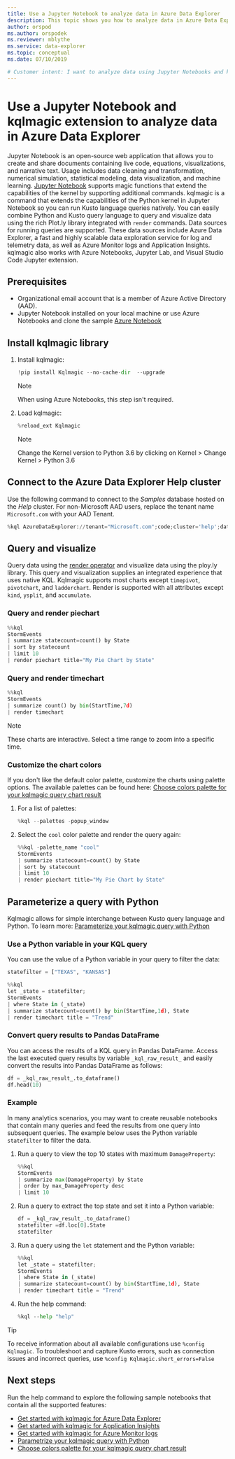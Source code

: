 ```yaml
---
title: Use a Jupyter Notebook to analyze data in Azure Data Explorer
description: This topic shows you how to analyze data in Azure Data Explorer using a Jupyter Notebook and the kqlmagic extension.
author: orspod
ms.author: orspodek
ms.reviewer: mblythe
ms.service: data-explorer
ms.topic: conceptual
ms.date: 07/10/2019

# Customer intent: I want to analyze data using Jupyter Notebooks and kqlmagic.
---
```


# Use a Jupyter Notebook and kqlmagic extension to analyze data in Azure Data Explorer

Jupyter Notebook is an open-source web application that allows you to create and share documents containing live code, equations, visualizations, and narrative text. Usage includes data cleaning and transformation, numerical simulation, statistical modeling, data visualization, and machine learning.
[Jupyter Notebook](https://jupyter.org/) supports magic functions that extend the capabilities of the kernel by supporting additional commands. kqlmagic is a command that extends the capabilities of the Python kernel in Jupyter Notebook so you can run Kusto language queries natively. You can easily combine Python and Kusto query language to query and visualize data using the rich Plot.ly library integrated with `render` commands. Data sources for running queries are supported. These data sources include Azure Data Explorer, a fast and highly scalable data exploration service for log and telemetry data, as well as Azure Monitor logs and Application Insights. kqlmagic also works with Azure Notebooks, Jupyter Lab, and Visual Studio Code Jupyter extension.

## Prerequisites

- Organizational email account that is a member of Azure Active Directory (AAD).
- Jupyter Notebook installed on your local machine or use Azure Notebooks and clone the sample [Azure Notebook](https://kustomagicsamples-manojraheja.notebooks.azure.com/j/notebooks/Getting%20Started%20with%20kqlmagic%20on%20Azure%20Data%20Explorer.ipynb)

## Install kqlmagic library

1. Install kqlmagic:

    ```python
    !pip install Kqlmagic --no-cache-dir  --upgrade
    ```
    > [!NOTE]
    > When using Azure Notebooks, this step isn't required.

1. Load kqlmagic:

    ```python
    %reload_ext Kqlmagic
    ```
    > [!NOTE]
    > Change the Kernel version to Python 3.6 by clicking on Kernel > Change Kernel > Python 3.6
    
## Connect to the Azure Data Explorer Help cluster

Use the following command to connect to the *Samples* database hosted on the *Help* cluster. For non-Microsoft AAD users, replace the tenant name `Microsoft.com` with your AAD Tenant.

```python
%kql AzureDataExplorer://tenant="Microsoft.com";code;cluster='help';database='Samples'
```

## Query and visualize

Query data using the [render operator](kusto/query/renderoperator.md) and visualize data using the ploy.ly library. This query and visualization supplies an integrated experience that uses native KQL. Kqlmagic supports most charts except `timepivot`, `pivotchart`, and `ladderchart`. Render is supported with all attributes except `kind`, `ysplit`, and `accumulate`. 

### Query and render piechart

```python
%%kql
StormEvents
| summarize statecount=count() by State
| sort by statecount 
| limit 10
| render piechart title="My Pie Chart by State"
```

### Query and render timechart

```python
%%kql
StormEvents
| summarize count() by bin(StartTime,7d)
| render timechart
```

> [!NOTE]
> These charts are interactive. Select a time range to zoom into a specific time.

### Customize the chart colors

If you don't like the default color palette, customize the charts using palette options. The available palettes can be found here: [Choose colors palette for your kqlmagic query chart result](https://mybinder.org/v2/gh/Microsoft/jupyter-kqlmagic/master?filepath=notebooks%2FColorYourCharts.ipynb)

1. For a list of palettes:

    ```python
    %kql --palettes -popup_window
    ```

1. Select the `cool` color palette and render the query again:

    ```python
    %%kql -palette_name "cool"
    StormEvents
    | summarize statecount=count() by State
    | sort by statecount
    | limit 10
    | render piechart title="My Pie Chart by State"
    ```

## Parameterize a query with Python

Kqlmagic allows for simple interchange between Kusto query language and Python. To learn more: [Parameterize your kqlmagic query with Python](https://mybinder.org/v2/gh/Microsoft/jupyter-Kqlmagic/master?filepath=notebooks%2FParametrizeYourQuery.ipynb)

### Use a Python variable in your KQL query

You can use the value of a Python variable in your query to filter the data:

```python
statefilter = ["TEXAS", "KANSAS"]
```

```python
%%kql
let _state = statefilter;
StormEvents 
| where State in (_state) 
| summarize statecount=count() by bin(StartTime,1d), State
| render timechart title = "Trend"
```

### Convert query results to Pandas DataFrame

You can access the results of a KQL query in Pandas DataFrame. Access the last executed query results by variable `_kql_raw_result_` and easily convert the results into Pandas DataFrame as follows:

```python
df = _kql_raw_result_.to_dataframe()
df.head(10)
```

### Example

In many analytics scenarios, you may want to create reusable notebooks that contain many queries and feed the results from one query into subsequent queries. The example below uses the Python variable `statefilter` to filter the data.

1. Run a query to view the top 10 states with maximum `DamageProperty`:

    ```python
    %%kql
    StormEvents
    | summarize max(DamageProperty) by State
    | order by max_DamageProperty desc
    | limit 10
    ```

1. Run a query to extract the top state and set it into a Python variable:

    ```python
    df = _kql_raw_result_.to_dataframe()
    statefilter =df.loc[0].State
    statefilter
    ```

1. Run a query using the `let` statement and the Python variable:

    ```python
    %%kql
    let _state = statefilter;
    StormEvents 
    | where State in (_state)
    | summarize statecount=count() by bin(StartTime,1d), State
    | render timechart title = "Trend"
    ```

1. Run the help command:

    ```python
    %kql --help "help"
    ```

> [!TIP]
> To receive information about all available configurations use `%config Kqlmagic`. To troubleshoot and capture Kusto errors, such as connection issues and incorrect queries, use `%config Kqlmagic.short_errors=False`

## Next steps

Run the help command to explore the following sample notebooks that contain all the supported features:
- [Get started with kqlmagic for Azure Data Explorer](https://mybinder.org/v2/gh/Microsoft/jupyter-kqlmagic/master?filepath=notebooks%2FQuickStart.ipynb) 
- [Get started with kqlmagic for Application Insights](https://mybinder.org/v2/gh/Microsoft/jupyter-kqlmagic/master?filepath=notebooks%2FQuickStartAI.ipynb) 
- [Get started with kqlmagic for Azure Monitor logs](https://mybinder.org/v2/gh/Microsoft/jupyter-kqlmagic/master?filepath=notebooks%2FQuickStartLA.ipynb) 
- [Parametrize your kqlmagic query with Python](https://mybinder.org/v2/gh/Microsoft/jupyter-kqlmagic/master?filepath=notebooks%2FParametrizeYourQuery.ipynb) 
- [Choose colors palette for your kqlmagic query chart result](https://mybinder.org/v2/gh/Microsoft/jupyter-kqlmagic/master?filepath=notebooks%2FColorYourCharts.ipynb)
